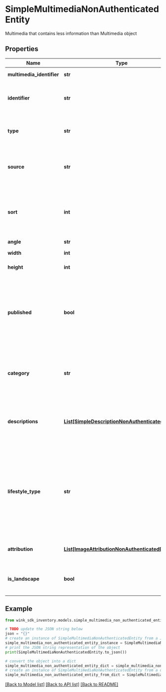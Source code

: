 # SimpleMultimediaNonAuthenticatedEntity

Multimedia that contains less information than Multimedia object

## Properties

Name | Type | Description | Notes
------------ | ------------- | ------------- | -------------
**multimedia_identifier** | **str** | Document identifier | 
**identifier** | **str** | Use this identifier to communicate with Cloudinary. | 
**type** | **str** | Whether Cloudinary media is a VIDEO or IMAGE. | 
**source** | **str** | Currently ONLY using Cloudinary to store all image / video assets. | [default to 'CLOUDINARY']
**sort** | **int** | Sort allows you to control how you want to sort this record in a list of media records. | [optional] [default to 999]
**angle** | **str** | Media angle | [optional] 
**width** | **int** | Media width in pixels. | 
**height** | **int** | Media height in pixels. | 
**published** | **bool** | Instead of deleting the media, choose to un-publish it instead for later re-use. Could be you keep seasonal images of the property. | [optional] [default to False]
**category** | **str** | Supported OTA specification &#x60;PIC&#x60; code. See [OTA geoname data](#operation/showAvailableCodesForCategory) | [optional] 
**descriptions** | [**List[SimpleDescriptionNonAuthenticatedEntity]**](SimpleDescriptionNonAuthenticatedEntity.md) | Localized media captions to give user some context about where this media was taken. | [optional] 
**lifestyle_type** | **str** | Associate this media with a specific lifestyle type. A user searching and filtering inventory based on lifestyles can be shown relevant media first. | [optional] 
**attribution** | [**List[ImageAttributionNonAuthenticatedEntity]**](ImageAttributionNonAuthenticatedEntity.md) | Whether image has attribution properties | [optional] 
**is_landscape** | **bool** | True if media width is greater or equal to height | [optional] 

## Example

```python
from wink_sdk_inventory.models.simple_multimedia_non_authenticated_entity import SimpleMultimediaNonAuthenticatedEntity

# TODO update the JSON string below
json = "{}"
# create an instance of SimpleMultimediaNonAuthenticatedEntity from a JSON string
simple_multimedia_non_authenticated_entity_instance = SimpleMultimediaNonAuthenticatedEntity.from_json(json)
# print the JSON string representation of the object
print(SimpleMultimediaNonAuthenticatedEntity.to_json())

# convert the object into a dict
simple_multimedia_non_authenticated_entity_dict = simple_multimedia_non_authenticated_entity_instance.to_dict()
# create an instance of SimpleMultimediaNonAuthenticatedEntity from a dict
simple_multimedia_non_authenticated_entity_from_dict = SimpleMultimediaNonAuthenticatedEntity.from_dict(simple_multimedia_non_authenticated_entity_dict)
```
[[Back to Model list]](../README.md#documentation-for-models) [[Back to API list]](../README.md#documentation-for-api-endpoints) [[Back to README]](../README.md)


